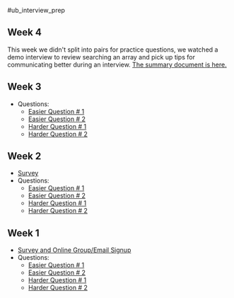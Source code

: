 #ub_interview_prep

## Week 4
This week we didn't split into pairs for practice questions, we watched a demo interview to review searching an array and pick up tips for communicating better during an interview. [The summary document is here.](https://docs.google.com/document/d/1pL17VbSuL1ZIPUoXCXs7C1VSAMBVo6F462NYktmgMZA/edit?usp=sharing)

## Week 3
* Questions:
  * [Easier Question # 1](https://docs.google.com/document/d/15SbtO4sjWtD_loEcDVVB-4AksXpBATDJfhljbqltwCc/edit?usp=sharing)
  * [Easier Question # 2](https://docs.google.com/document/d/1iyC7exbTxw4_2K2QLPlV_4bVE8Veqj8_AQralbDYv-g/edit?usp=sharing)
  * [Harder Question # 1](https://docs.google.com/document/d/1X6J9tb2y0kaXyyTydGL5sib9IGmlbv2JIymIhd2Ikts/edit?usp=sharing)
  * [Harder Question # 2](https://docs.google.com/document/d/1CXz99M-VFgvn2ucqNvy-W6uCSn9TmiYXWkzDl33GpVo/edit?usp=sharing)

## Week 2
* [Survey](http://goo.gl/forms/qabaPnFBSn)
* Questions:
  * [Easier Question # 1](https://docs.google.com/document/d/10stTXrNZBlDnZA5P4tqjfSQWwlH_SEBW-laeyKCab2k/edit)
  * [Easier Question # 2](https://docs.google.com/document/d/1q__zdmB39Bm3rFmvaBbUw8KP7C4hD8VaaSZ7Nc4TTSs/edit)
  * [Harder Question # 1](https://docs.google.com/document/d/1nWhAayjYOkEDecqpHZ80S2_UkWk1-g1fUbxwF56Rc0o/edit)
  * [Harder Question # 2](https://docs.google.com/document/d/1w5o7UFLr-m-JbQ4gPPZYd2qa8dLBHkNw7fTqYWVN5Pg/edit)

## Week 1
* [Survey and Online Group/Email Signup](http://goo.gl/forms/joifpcPND4)
* Questions:
  * [Easier Question # 1](https://docs.google.com/document/d/18ONsWhsEwCwKwY_OSzj0GKEVZPqOo9GA0-7AP3BDPhQ/edit)
  * [Easier Question # 2](https://docs.google.com/document/d/1NjSI-HnNYZRFTw-IFjBj4GBlk29j2GoaWS6RKUMJ6sk/edit)
  * [Harder Question # 1](https://docs.google.com/document/d/1xxig7t65XbC1_cmBo_4jhMBKbl6JDH6q6wuDnWfDx5w/edit)
  * [Harder Question # 2](https://docs.google.com/document/d/1pjN6mkDdQfpIdK6N8icpBhev1dpxUDM0qH0p28fGMfA/edit)
